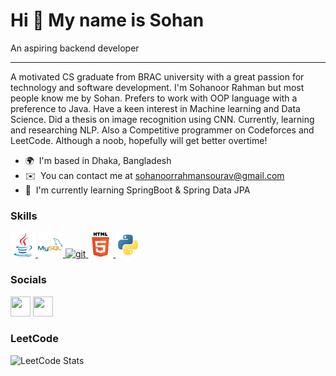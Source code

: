 Hi 👋 My name is Sohan
================================

An aspiring backend developer  

-----------------

A motivated CS graduate from BRAC university with a great passion for technology and software development. I'm Sohanoor Rahman but most people know me by Sohan. Prefers to work with OOP language with a preference to Java. Have a keen interest in Machine learning and Data Science. Did a thesis on image recognition using CNN. Currently, learning and researching NLP. Also a Competitive programmer on Codeforces and LeetCode. Although a noob, hopefully will get better overtime!

* 🌍  I'm based in Dhaka, Bangladesh
* ✉️  You can contact me at [sohanoorrahmansourav@gmail.com](mailto:sohanoorrahmansourav@gmail.com)
* 🧠  I'm currently learning SpringBoot & Spring Data JPA


### Skills

<p align="left"> 
 </a> <a href="https://www.java.com" target="_blank" rel="noreferrer"> <img src="https://raw.githubusercontent.com/devicons/devicon/master/icons/java/java-original.svg" alt="java" width="40" height="40"/> </a> <!--<a href="https://spring.io/" target="_blank" rel="noreferrer"> <img src="https://www.vectorlogo.zone/logos/springio/springio-icon.svg" alt="spring" width="40" height="40"/></a>--> <!---<a href="https://spring.io/projects/spring-boot" target="_blank"><img src="https://i.ibb.co/LY6L8Wp/spring-boot-logo.png" alt="spring-boot-logo" width="37" height="36"></a>--><!--<a href="https://jakarta.ee/"><img src="https://i.ibb.co/cTfr3wx/36201228-16.png" alt="Jakarta Servlet" width="40" height="40"></a>--> <a href="https://www.mysql.com/" target="_blank" rel="noreferrer"> <img src="https://raw.githubusercontent.com/devicons/devicon/master/icons/mysql/mysql-original-wordmark.svg" alt="mysql" width="40" height="40"/> </a><a href="https://git-scm.com/" target="_blank" rel="noreferrer"> <img src="https://www.vectorlogo.zone/logos/git-scm/git-scm-icon.svg" alt="git" width="40" height="40"/> </a> <a href="https://www.w3.org/html/" target="_blank" rel="noreferrer"> <img src="https://raw.githubusercontent.com/devicons/devicon/master/icons/html5/html5-original-wordmark.svg" alt="html5" width="40" height="40"/> <a href="https://www.python.org" target="_blank" rel="noreferrer"> <img src="https://raw.githubusercontent.com/devicons/devicon/master/icons/python/python-original.svg" alt="python" width="40" height="40"/></a><!--<a href="https://www.w3.org/TR/CSS/#css" target="_blank" rel="noreferrer"><img src="https://raw.githubusercontent.com/danielcranney/readme-generator/main/public/icons/skills/css3-colored.svg" width="36" height="36" alt="CSS3" /></a>-->
</p>



### Socials

<p align="left"> 
<a href="https://www.linkedin.com/in/sohanoor-rahman" target="_blank"><img src="https://raw.githubusercontent.com/danielcranney/readme-generator/main/public/icons/socials/linkedin.svg" width="32" height="32" /></a> <a href="https://www.twitter.com/nottSohan" target="_blank"><img src="https://raw.githubusercontent.com/danielcranney/readme-generator/main/public/icons/socials/twitter.svg" width="32" height="32" /></a></p>


### LeetCode
![LeetCode Stats](https://leetcode.card.workers.dev/notsohan?theme=auto&font=baloo&extension=null)
